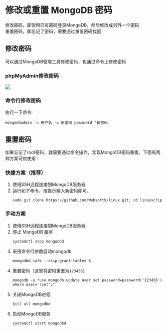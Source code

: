 # 修改或重置 MongoDB 密码

修改密码，即使用已有密码登录MongoDB，然后修改成另外一个密码  
重置密码，即忘记了密码，需要通过重置密码找回

## 修改密码

可以通过MongoDB管理工具修改密码，也通过命令上修改密码

### phpMyAdmin修改密码

![](http://libs.websoft9.com/Websoft9/DocsPicture/zh/mongodb/websoft9-modifymongodbpw.gif)

### 命令行修改密码

执行一下命令:
```
mongodbadmin -u 用户名 -p 旧密码 password '新密码' 
```

## 重置密码

如果忘记了root密码，就需要通过命令操作，实现MongoDB密码重置。下面有两种方案可供使用：

### 快捷方案（推荐）

1. 使用SSH远程连接到MongoDB服务器
2. 运行如下命令，按提示输入新密码即可。
   ```
   sudo git clone https://github.com/Websoft9/linux.git; cd linuxscript/Mysql\_ResetPasswd\_Script;sudo sh reset\_mongodb\_password.sh
   ```
### 手动方案

1. 使用SSH远程连接到MongoDB服务器
2. 停止 MongoDB 服务
   ~~~
   systemctl stop mongodbd
   ~~~
3. 采用命令行参数启动mongodb 
   ~~~
   mongodbd_safe --skip-grant-tables &
   ~~~
4. 重置密码（这里将密码重置为`123456`）
   ~~~
   mongodb -e "use mongodb;update user set password=password('123456') where user='root';"
   ~~~
5. 关闭MongoDB进程
   ~~~
   kill all mongodbd
   ~~~ 
6. 启动MongoDB服务
   ~~~
   systemctl start mongodbd
   ~~~